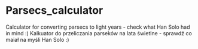 # Parsecs_calculator
Calculator for converting parsecs to light years - check what Han Solo had in mind :)
Kalkuator do przeliczania parseków na lata świetlne - sprawdź co maiał na myśli Han Solo :)
